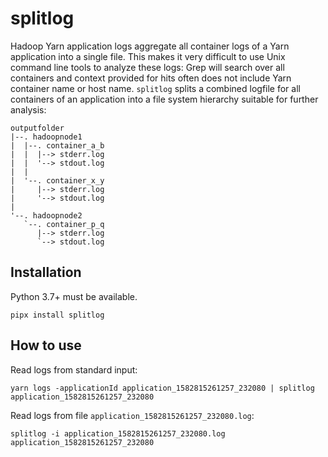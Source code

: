 splitlog
========
 
Hadoop Yarn application logs aggregate all container logs of a Yarn application into a single file. This makes it very
difficult to use Unix command line tools to analyze these logs: Grep will search over all containers and context
provided for hits often does not include Yarn container name or host name. `splitlog` splits a combined logfile for all
containers of an application into a file system hierarchy suitable for further analysis:

```
outputfolder
|--. hadoopnode1
|  |--. container_a_b
|  |  |--> stderr.log
|  |  '--> stdout.log
|  |  
|  '--. container_x_y
|     |--> stderr.log
|     '--> stdout.log
|
'--. hadoopnode2
   `--. container_p_q
      |--> stderr.log
      `--> stdout.log
```
 
Installation
------------
Python 3.7+ must be available.

```shell script
pipx install splitlog
```
 
How to use
----------

Read logs from standard input:
```shell script
yarn logs -applicationId application_1582815261257_232080 | splitlog application_1582815261257_232080
```

Read logs from file `application_1582815261257_232080.log`:
```shell script
splitlog -i application_1582815261257_232080.log application_1582815261257_232080
```
